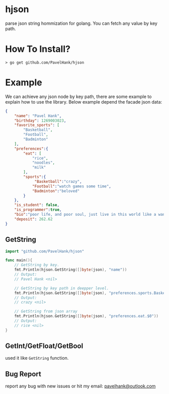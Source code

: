 # hjson
parse json string hommization for golang. You can fetch any value by key path. 

# How To Install?

```shell
> go get github.com/PavelHank/hjson
```

# Example

We can achieve any json node by key path, there are some example to explain how to use the library. Below example depend the facade json data:

```json
{
    "name": "Pavel Hank",
    "birthday": 1269003023,
    "favorite_sports": [
        "Basketball",
        "Football",
        "Badminton"
    ],
    "preferences":{
        "eat": [
            "rice",
            "noodles",
            "milk"
        ],
        "sports":{
             "Basketball":"crazy",
            "Football":"watch games some time",
            "Badminton":"beloved"
        }
    },
    "is_student": false,
    "is_programmer":true,
    "bio":"poor life, and poor soul, just live in this world like a wanderer, no one pays attention, no one knows",
    "deposit": 262.62
}
```

## GetString

```go
import "github.com/PavelHank/hjson"

func main(){
    // GetString by key.
    fmt.Println(hjson.GetString([]byte(json), "name"))
    // Output:
    // Pavel Hank <nil>

    // GetString by key path in deepper level.
    fmt.Println(hjson.GetString([]byte(json), "preferences.sports.Basketball"))
    // Output:
    // crazy <nil>

    // GetString from json array
    fmt.Println(hjson.GetString([]byte(json), "preferences.eat.$0"))
    // Output:
    // rice <nil>
}
```

## GetInt/GetFloat/GetBool
used it like `GetString` function.

## Bug Report
report any bug with new issues or hit my email: pavelhank@outlook.com